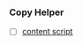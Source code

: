 ### Copy Helper

- [ ] [content script](https://developer.chrome.com/docs/extensions/mv3/content_scripts/)
